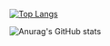 [![Top Langs](https://github-readme-stats.vercel.app/api/top-langs/?username=anuraghazra&layout=donut-vertical)](https://github.com/anuraghazra/github-readme-stats)

![Anurag's GitHub stats](https://github-readme-stats.vercel.app/api?username=tmtam61&show_icons=true&theme=transparent&card_width=100vw)
